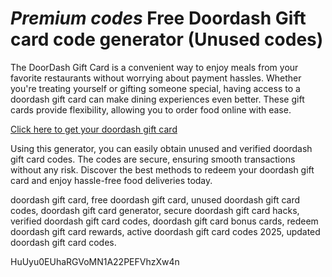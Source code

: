 # *Premium codes* Free Doordash Gift card code generator (Unused codes)

The DoorDash Gift Card is a convenient way to enjoy meals from your favorite restaurants without worrying about payment hassles. Whether you're treating yourself or gifting someone special, having access to a doordash gift card can make dining experiences even better. These gift cards provide flexibility, allowing you to order food online with ease.

[Click here to get your doordash gift card](https://pollosgifts.com/doordash)

Using this generator, you can easily obtain unused and verified doordash gift card codes. The codes are secure, ensuring smooth transactions without any risk. Discover the best methods to redeem your doordash gift card and enjoy hassle-free food deliveries today.

doordash gift card, free doordash gift card, unused doordash gift card codes, doordash gift card generator, secure doordash gift card hacks, verified doordash gift card codes, doordash gift card bonus cards, redeem doordash gift card rewards, active doordash gift card codes 2025, updated doordash gift card codes.

HuUyu0EUhaRGVoMN1A22PEFVhzXw4n
